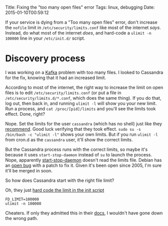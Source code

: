 Title: Fixing the "too many open files" error
Tags: linux, debugging
Date: 2015-01-10T00:59:12

If your service is dying from a "Too many open files" error, don't increase the `nofile` limit in `/etc/security/limits.conf` like most of the internet *says*. Instead, do what most of the internet *does*, and hard-code a `ulimit -n 100000` line in your `/etc/init.d/` script.

# Discovery process

I was working on a [Kafka][kafka] problem with too many files. I looked to Cassandra for the fix, knowing that it had an increased limit.

According to most of the internet, the right way to increase the limit on open files is to edit `/etc/security/limits.conf` (or put a file in `/etc/security/limits.d/*.conf`, which does the same thing). If you do that, log out, then back in, and running `ulimit -l` will show you your new limit. Run a process, and `cat /proc/[pid]/limits` and you'll see the limits took effect. Done, right?

Nope. Set the limits for the user `cassandra` (which has no shell) just like they [recommend][cassandra-limits]. Good luck verifying that they took effect. `sudo su -s /bin/bash -c "ulimit -l"` shows your own limits. But if you run `ulimit -l` from cron.d as the `cassandra` user, it'll show the correct limits.

But the Cassandra process runs with the correct limits, so maybe it's because it uses `start-stop-daemon` instead of `su` to launch the process. Nope, apparently [start-stop-daemon][start-stop-daemon] doesn't read the limits file. Debian has an [open bug][debian-bug] with a patch to fix it. Given it's been open since 2005, I'm sure it'll be merged in soon.

So how does Cassandra start with the right file limit?

Oh, they just [hard code the limit in the init script][cassandra-init]

    FD_LIMIT=100000
    ulimit -n 100000

Cheaters. If only they admitted this in their [docs][cassandra-limits], I wouldn't have gone down the wrong path.

[kafka]: http://kafka.apache.org/
[cassandra-limits]: http://www.datastax.com/documentation/cassandra/2.0/cassandra/install/installRecommendSettings.html
[start-stop-daemon]: http://superuser.com/questions/454465/make-ulimits-work-with-start-stop-daemon
[debian-bug]: https://bugs.debian.org/cgi-bin/bugreport.cgi?bug=302079
[cassandra-init]: https://github.com/apache/cassandra/blob/c04c50c95baaf3be6c7069b3aa617a0a066cd792/debian/init#L82
